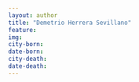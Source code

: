 ```yaml
---
layout: author
title: "Demetrio Herrera Sevillano"
feature: 
img:
city-born: 
date-born: 
city-death: 
date-death:
---
```

